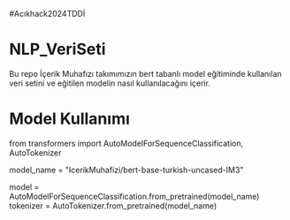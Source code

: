 #Acıkhack2024TDDİ

# NLP_VeriSeti
Bu repo İçerik Muhafızı takımımızın bert tabanlı model eğitiminde kullanılan veri setini ve eğitilen modelin nasıl kullanılacağını içerir.

# Model Kullanımı 
from transformers import AutoModelForSequenceClassification, AutoTokenizer

model_name = "IcerikMuhafizi/bert-base-turkish-uncased-IM3"

model = AutoModelForSequenceClassification.from_pretrained(model_name)
tokenizer = AutoTokenizer.from_pretrained(model_name)
